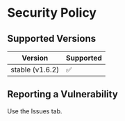 # Security Policy

## Supported Versions

| Version           | Supported          |
| ----------------- | ------------------ |
| stable (v1.6.2)   | :white_check_mark: |

## Reporting a Vulnerability

Use the Issues tab.
